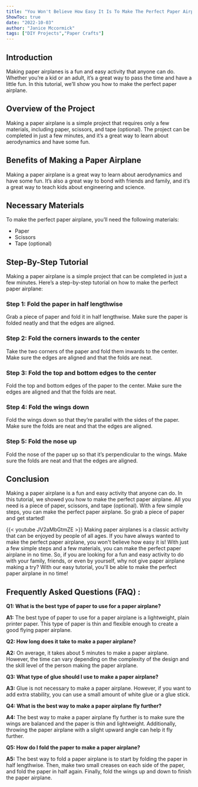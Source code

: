 ```yaml
---
title: "You Won't Believe How Easy It Is To Make The Perfect Paper Airplane - Tutorial Inside!"
ShowToc: true 
date: "2022-10-03"
author: "Janice Mccormick" 
tags: ["DIY Projects","Paper Crafts"]
---
```

## Introduction 
Making paper airplanes is a fun and easy activity that anyone can do. Whether you’re a kid or an adult, it’s a great way to pass the time and have a little fun. In this tutorial, we’ll show you how to make the perfect paper airplane. 

## Overview of the Project
Making a paper airplane is a simple project that requires only a few materials, including paper, scissors, and tape (optional). The project can be completed in just a few minutes, and it’s a great way to learn about aerodynamics and have some fun. 

## Benefits of Making a Paper Airplane
Making a paper airplane is a great way to learn about aerodynamics and have some fun. It’s also a great way to bond with friends and family, and it’s a great way to teach kids about engineering and science. 

## Necessary Materials 
To make the perfect paper airplane, you’ll need the following materials: 
- Paper 
- Scissors 
- Tape (optional)

## Step-By-Step Tutorial
Making a paper airplane is a simple project that can be completed in just a few minutes. Here’s a step-by-step tutorial on how to make the perfect paper airplane: 

### Step 1: Fold the paper in half lengthwise 
Grab a piece of paper and fold it in half lengthwise. Make sure the paper is folded neatly and that the edges are aligned. 

### Step 2: Fold the corners inwards to the center 
Take the two corners of the paper and fold them inwards to the center. Make sure the edges are aligned and that the folds are neat. 

### Step 3: Fold the top and bottom edges to the center 
Fold the top and bottom edges of the paper to the center. Make sure the edges are aligned and that the folds are neat. 

### Step 4: Fold the wings down 
Fold the wings down so that they’re parallel with the sides of the paper. Make sure the folds are neat and that the edges are aligned. 

### Step 5: Fold the nose up 
Fold the nose of the paper up so that it’s perpendicular to the wings. Make sure the folds are neat and that the edges are aligned. 

## Conclusion
Making a paper airplane is a fun and easy activity that anyone can do. In this tutorial, we showed you how to make the perfect paper airplane. All you need is a piece of paper, scissors, and tape (optional). With a few simple steps, you can make the perfect paper airplane. So grab a piece of paper and get started!

{{< youtube JV2aMbGtmZE >}} 
Making paper airplanes is a classic activity that can be enjoyed by people of all ages. If you have always wanted to make the perfect paper airplane, you won't believe how easy it is! With just a few simple steps and a few materials, you can make the perfect paper airplane in no time. So, if you are looking for a fun and easy activity to do with your family, friends, or even by yourself, why not give paper airplane making a try? With our easy tutorial, you'll be able to make the perfect paper airplane in no time!

## Frequently Asked Questions (FAQ) :
**Q1: What is the best type of paper to use for a paper airplane?**

**A1:** The best type of paper to use for a paper airplane is a lightweight, plain printer paper. This type of paper is thin and flexible enough to create a good flying paper airplane. 

**Q2: How long does it take to make a paper airplane?**

**A2:** On average, it takes about 5 minutes to make a paper airplane. However, the time can vary depending on the complexity of the design and the skill level of the person making the paper airplane. 

**Q3: What type of glue should I use to make a paper airplane?**

**A3:** Glue is not necessary to make a paper airplane. However, if you want to add extra stability, you can use a small amount of white glue or a glue stick. 

**Q4: What is the best way to make a paper airplane fly further?**

**A4:** The best way to make a paper airplane fly further is to make sure the wings are balanced and the paper is thin and lightweight. Additionally, throwing the paper airplane with a slight upward angle can help it fly further. 

**Q5: How do I fold the paper to make a paper airplane?**

**A5:** The best way to fold a paper airplane is to start by folding the paper in half lengthwise. Then, make two small creases on each side of the paper, and fold the paper in half again. Finally, fold the wings up and down to finish the paper airplane.





